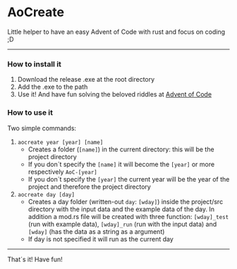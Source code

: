 # AoCreate
Little helper to have an easy Advent of Code with rust and focus on coding ;D

------------


### How to install it
1. Download the release .exe at the root directory
2. Add the .exe to the path
3. Use it! And have fun solving the beloved riddles at [Advent of Code](https://adventofcode.com "Advent of Code")

### How to use it
Two simple commands:
1. `aocreate year [year] [name]`
	* Creates a folder (`[name]`) in the current directory: this will be the project directory
    * If you don´t specify the `[name]` it will become the `[year]` or more respectively `AoC-[year]`
	* If you don´t specify the `[year]` the current year will be the year of the project and therefore the project directory
2. `aocreate day [day]`
	* Creates a day folder (written-out `day`: `[wday]`) inside the project/src directory with the input data and the example data of the day. In addition a mod.rs file will be created with three function: `[wday]_test` (run with example data), `[wday]_run` (run with the input data) and `[wday]` (has the data as a string as a argument)
	* If day is not specified it will run as the current day

------------


That´s it!
Have fun!
